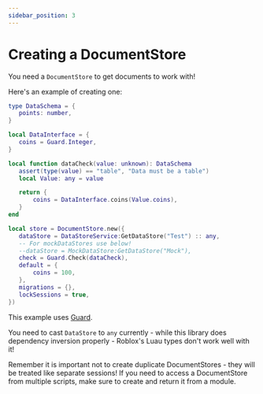```yaml
---
sidebar_position: 3
---
```


# Creating a DocumentStore

You need a `DocumentStore` to get documents to work with!

Here's an example of creating one:

 ```lua
type DataSchema = {
    points: number,
}

local DataInterface = {
    coins = Guard.Integer,
}

local function dataCheck(value: unknown): DataSchema
    assert(type(value) == "table", "Data must be a table")
    local Value: any = value

    return {
        coins = DataInterface.coins(Value.coins),
    }
end

local store = DocumentStore.new({
    dataStore = DataStoreService:GetDataStore("Test") :: any,
    -- For mockDataStores use below!
    --dataStore = MockDataStore:GetDataStore("Mock"),
    check = Guard.Check(dataCheck),
    default = {
        coins = 100,
    },
    migrations = {},
    lockSessions = true,
})
```

This example uses [Guard](https://util.redblox.dev/guard.html).

You need to cast `DataStore` to `any` currently - while this library does dependency inversion
properly - Roblox's Luau types don't work well with it!

Remember it is important not to create duplicate DocumentStores - they will
be treated like separate sessions! If you need to access a DocumentStore from
multiple scripts, make sure to create and return it from a module.